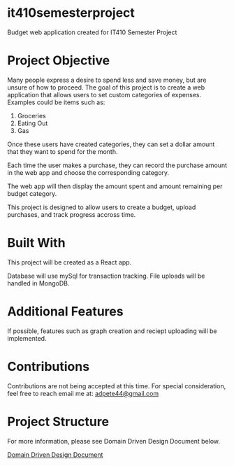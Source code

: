 # it410semesterproject
Budget web application created for IT410 Semester Project

# Project Objective
Many people express a desire to spend less and save money, but are unsure of how to proceed. The goal of this project is to create a web application that allows users to set custom categories of expenses. Examples could be items such as:
<ol>
  <li>Groceries</li>
  <li>Eating Out</li>
  <li>Gas</li>
</ol>

Once these users have created categories, they can set a dollar amount that they want to spend for the month.

Each time the user makes a purchase, they can record the purchase amount in the web app and choose the corresponding category.

The web app will then display the amount spent and amount remaining per budget category. 

This project is designed to allow users to create a budget, upload purchases, and track progress accross time.

# Built With
This project will be created as a React app.

Database will use mySql for transaction tracking. File uploads will be handled in MongoDB. 

# Additional Features
If possible, features such as graph creation and reciept uploading will be implemented. 

# Contributions
Contributions are not being accepted at this time. For special consideration, feel free to reach email me at: adpete44@gmail.com

# Project Structure
For more information, please see Domain Driven Design Document below.

<a href="https://github.com/Adam-Peterson/it410semesterproject/blob/main/ddd.md">Domain Driven Design Document</a>


